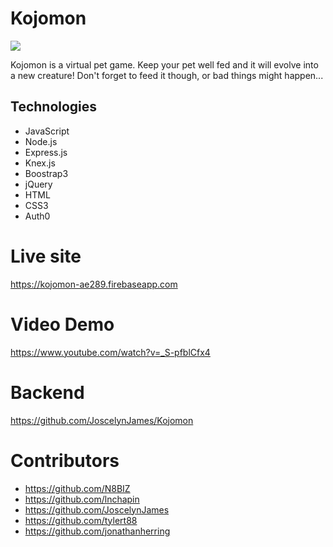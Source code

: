 # Kojomon

![](https://github.com/tylert88/Q2-Kojomon-front-end/blob/master/kojomonview.gif)

Kojomon is a virtual pet game. Keep your pet well fed and it will evolve into a new creature! Don't forget to feed it though, or bad things might happen...


## Technologies
* JavaScript
* Node.js
* Express.js
* Knex.js
* Boostrap3
* jQuery
* HTML
* CSS3
* Auth0


# Live site 
https://kojomon-ae289.firebaseapp.com

# Video Demo 
https://www.youtube.com/watch?v=_S-pfblCfx4

# Backend
https://github.com/JoscelynJames/Kojomon

# Contributors
* https://github.com/N8BIZ
* https://github.com/lnchapin
* https://github.com/JoscelynJames
* https://github.com/tylert88
* https://github.com/jonathanherring



